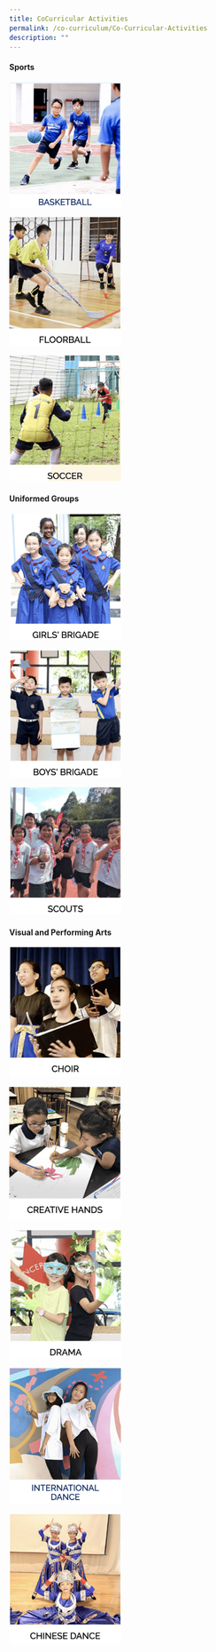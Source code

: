```yaml
---
title: CoCurricular Activities
permalink: /co-curriculum/Co-Curricular-Activities
description: ""
---
```

#### **Sports**
<html>
<body>

<p><a href="/co-curriculum/Sports/Basketball">
<img style="width:40%;height:50%" src="/images/Co%20Curriculum/CCA%20Activities/pic1.png">
</a></p>

</body>
</html>

<html>
<body>


<p><a href="/co-curriculum/Sports/Floorball">
<img style="width:40%;height:50%" src="/images/Co%20Curriculum/CCA%20Activities/pic2.png">
</a></p>

</body>
</html>

<html>
<body>


<p><a href="/co-curriculum/Sports/Soccer">
<img style="width:40%;height:50%" src="/images/Co%20Curriculum/CCA%20Activities/pic3.png">
</a></p>

</body>
</html>

#### **Uniformed Groups**

<html>
<body>

<p><a href="https://www.w3schools.com">
<img style="width:40%;height:50%" src="/images/Co%20Curriculum/CCA%20Activities/pic4.png">
</a></p>

</body>
</html>

<html>
<body>

<p><a href="https://www.w3schools.com">
<img style="width:40%;height:50%" src="/images/Co%20Curriculum/CCA%20Activities/pic5.png">
</a></p>

</body>
</html>

<html>
<body>

<p><a href="https://www.w3schools.com">
<img style="width:40%;height:50%" src="/images/Co%20Curriculum/CCA%20Activities/pic6.png">
</a></p>

</body>
</html>

#### **Visual and Performing Arts**

<html>
<body>
	
<p><a href="https://www.w3schools.com">
<img style="width:40%;height:50%" src="/images/Co%20Curriculum/CCA%20Activities/pic7.png">
</a></p>

</body>
</html>

<html>
<body>

<p><a href="https://www.w3schools.com">
<img style="width:40%;height:50%" src="/images/Co%20Curriculum/CCA%20Activities/pic8.png">
</a></p>

</body>
</html>

<html>
<body>

<p><a href="https://www.w3schools.com">
<img style="width:40%;height:50%" src="/images/Co%20Curriculum/CCA%20Activities/pic9.png">
</a></p>

</body>
</html>

<html>
<body>

<p><a href="https://www.w3schools.com">
<img style="width:40%;height:50%" src="/images/Co%20Curriculum/CCA%20Activities/pic10.png">
</a></p>

</body>
</html>

<html>
<body>

<p><a href="https://www.w3schools.com">
<img style="width:40%;height:50%" src="/images/Co%20Curriculum/CCA%20Activities/pic11.png">
</a></p>

</body>
</html>